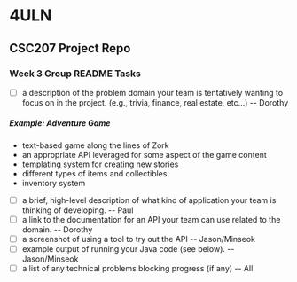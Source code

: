 # 4ULN
## CSC207 Project Repo

### Week 3 Group README Tasks
- [ ] a description of the problem domain your team is tentatively wanting to focus on in the project. 
(e.g., trivia, finance, real estate, etc…) -- Dorothy

##### Example: Adventure Game
- text-based game along the lines of Zork
- an appropriate API leveraged for some aspect of the game content
- templating system for creating new stories
- different types of items and collectibles
- inventory system

- [ ] a brief, high-level description of what kind of application your team is thinking of developing. -- Paul
- [ ] a link to the documentation for an API your team can use related to the domain. -- Dorothy
- [ ] a screenshot of using a tool to try out the API -- Jason/Minseok
- [ ] example output of running your Java code (see below). -- Jason/Minseok
- [ ] a list of any technical problems blocking progress (if any) -- All
